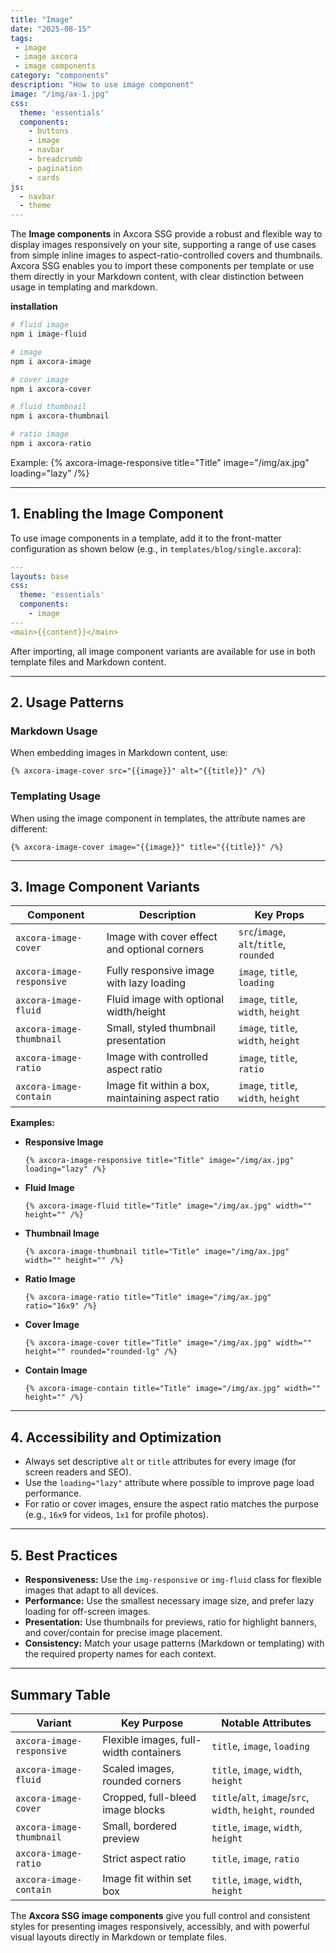 ```yaml
---
title: "Image"
date: "2025-08-15"
tags: 
 - image
 - image axcora
 - image components
category: "components"
description: "How to use image component"
image: "/img/ax-1.jpg"
css:
  theme: 'essentials'
  components:
    - buttons
    - image
    - navbar
    - breadcrumb
    - pagination
    - cards
js:
  - navbar
  - theme
---
```

The **Image components** in Axcora SSG provide a robust and flexible way to display images responsively on your site, supporting a range of use cases from simple inline images to aspect-ratio-controlled covers and thumbnails. Axcora SSG enables you to import these components per template or use them directly in your Markdown content, with clear distinction between usage in templating and markdown.

**installation**

```bash
# fluid image
npm i image-fluid

# image
npm i axcora-image

# cover image
npm i axcora-cover

# fluid thumbnail
npm i axcora-thumbnail

# ratio image
npm i axcora-ratio
```

Example:
{% axcora-image-responsive title="Title" image="/img/ax.jpg" loading="lazy" /%}

---

## 1. Enabling the Image Component

To use image components in a template, add it to the front-matter configuration as shown below (e.g., in `templates/blog/single.axcora`):

```yaml
---
layouts: base
css:
  theme: 'essentials'
  components:
    - image
---
<main>{{content}}</main>
```

After importing, all image component variants are available for use in both template files and Markdown content.

---

## 2. Usage Patterns

### Markdown Usage

When embedding images in Markdown content, use:

```text
{% axcora-image-cover src="{{image}}" alt="{{title}}" /%}
```

### Templating Usage

When using the image component in templates, the attribute names are different:

```text
{% axcora-image-cover image="{{image}}" title="{{title}}" /%}
```

---

## 3. Image Component Variants

| Component                 | Description                                      | Key Props                                  |
|---------------------------|--------------------------------------------------|---------------------------------------------|
| `axcora-image-cover`      | Image with cover effect and optional corners     | `src`/`image`, `alt`/`title`, `rounded`    |
| `axcora-image-responsive` | Fully responsive image with lazy loading         | `image`, `title`, `loading`                |
| `axcora-image-fluid`      | Fluid image with optional width/height           | `image`, `title`, `width`, `height`        |
| `axcora-image-thumbnail`  | Small, styled thumbnail presentation             | `image`, `title`, `width`, `height`        |
| `axcora-image-ratio`      | Image with controlled aspect ratio               | `image`, `title`, `ratio`                  |
| `axcora-image-contain`    | Image fit within a box, maintaining aspect ratio | `image`, `title`, `width`, `height`        |

**Examples:**

- **Responsive Image**
  ```text
  {% axcora-image-responsive title="Title" image="/img/ax.jpg" loading="lazy" /%}
  ```
- **Fluid Image**
  ```text
  {% axcora-image-fluid title="Title" image="/img/ax.jpg" width="" height="" /%}
  ```
- **Thumbnail Image**
  ```text
  {% axcora-image-thumbnail title="Title" image="/img/ax.jpg" width="" height="" /%}
  ```
- **Ratio Image**
  ```text
  {% axcora-image-ratio title="Title" image="/img/ax.jpg" ratio="16x9" /%}
  ```
- **Cover Image**
  ```text
  {% axcora-image-cover title="Title" image="/img/ax.jpg" width="" height="" rounded="rounded-lg" /%}
  ```
- **Contain Image**
  ```text
  {% axcora-image-contain title="Title" image="/img/ax.jpg" width="" height="" /%}
  ```

---

## 4. Accessibility and Optimization

- Always set descriptive `alt` or `title` attributes for every image (for screen readers and SEO).
- Use the `loading="lazy"` attribute where possible to improve page load performance.
- For ratio or cover images, ensure the aspect ratio matches the purpose (e.g., `16x9` for videos, `1x1` for profile photos).

---

## 5. Best Practices

- **Responsiveness:** Use the `img-responsive` or `img-fluid` class for flexible images that adapt to all devices.
- **Performance:** Use the smallest necessary image size, and prefer lazy loading for off-screen images.
- **Presentation:** Use thumbnails for previews, ratio for highlight banners, and cover/contain for precise image placement.
- **Consistency:** Match your usage patterns (Markdown or templating) with the required property names for each context.

---

## Summary Table

| Variant                  | Key Purpose                              | Notable Attributes             |
|--------------------------|------------------------------------------|-------------------------------|
| `axcora-image-responsive`| Flexible images, full-width containers   | `title`, `image`, `loading`   |
| `axcora-image-fluid`     | Scaled images, rounded corners           | `title`, `image`, `width`, `height` |
| `axcora-image-cover`     | Cropped, full-bleed image blocks         | `title`/`alt`, `image`/`src`, `width`, `height`, `rounded` |
| `axcora-image-thumbnail` | Small, bordered preview                  | `title`, `image`, `width`, `height`  |
| `axcora-image-ratio`     | Strict aspect ratio                      | `title`, `image`, `ratio`           |
| `axcora-image-contain`   | Image fit within set box                 | `title`, `image`, `width`, `height` |

The **Axcora SSG image components** give you full control and consistent styles for presenting images responsively, accessibly, and with powerful visual layouts directly in Markdown or template files.
